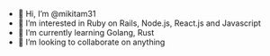 - 👋 Hi, I’m @mikitam31
- 👀 I’m interested in Ruby on Rails, Node.js, React.js and Javascript
- 🌱 I’m currently learning Golang, Rust
- 💞️ I’m looking to collaborate on anything

<!---
mikitam31/mikitam31 is a ✨ special ✨ repository because its `README.md` (this file) appears on your GitHub profile.
You can click the Preview link to take a look at your changes.
--->
